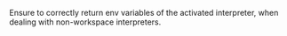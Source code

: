 Ensure to correctly return env variables of the activated interpreter, when dealing with non-workspace interpreters.
